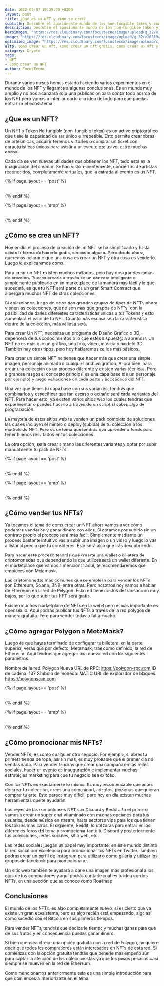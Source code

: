 ```yaml
---
date: 2022-05-07 19:39:00 +0200
layout: post
title: ¿Qué es un NFT y cómo se crea?
subtitle: Descubre el apasionante mundo de los non-fungible token y comienza a generar ingresos con ellos. 
description: Descubre el apasionante mundo de los non-fungible token y comienza a generar ingresos con ellos. 
heroimagen: "https://res.cloudinary.com/focustecno/image/upload/q_32/v1651941280/como-crear-un-nft-como-crear-un-nft-gratis-como-crear-un-nft-y-venderlo-como-crear-un-nft-en-binance-como-crear-un-nft-en-opensea_mjbyzl.jpg"
image: "https://res.cloudinary.com/focustecno/image/upload/q_32/v1651941280/como-crear-un-nft-como-crear-un-nft-gratis-como-crear-un-nft-y-venderlo-como-crear-un-nft-en-binance-como-crear-un-nft-en-opensea_mjbyzl.jpg"
optimized_image: "https://res.cloudinary.com/focustecno/image/upload/c_scale,q_32,w_530/v1651941280/como-crear-un-nft-como-crear-un-nft-gratis-como-crear-un-nft-y-venderlo-como-crear-un-nft-en-binance-como-crear-un-nft-en-opensea_mjbyzl.jpg"
altp: como crear un nft, como crear un nft gratis, como crear un nft y venderlo, como crear un nft en binance, como crear un nft en opensea, como crear un nft en metamask, como crear un nft de arte, como crear un nft paso a paso, como crear un nft desde el movil, como crear un nft animado, como crear un nft app, como crear un nft a partir de una foto, como crear un nft art, como crear un nft arte, como crear un nft android, como crear un archivo nft, como hacer un nft arte, como crear un nft binance, como hacer un nft blockchain, como crear un nft y vender en binance, como crear un juego nft en binance, como crear un nft con el movil, como crear un nft con photoshop, como crear un nft con metamask, como crear un nft con opensea, como crear un nft crypto, como crear un nft desde cero, como hacer un sistema nft casero, como crear coleccion nft, como crear un nft de una foto, como crear un nft de mono, como crear un nft de un cuadro, como crear un nft desde mi celular, como crear un nft desde un celular, como crear un nft en solana, como crear un nft en 3d, como crear un nft en rarible, como crear un nft en crypto.com, como crear un nft en mintable, como crear un nft facil, and como hacer un nft de una foto 
category: Crypto
tags:
- NFT
- Como crear un NFT
author: FocusTecno
---
```

Durante varios meses hemos estado haciendo varios experimentos en el mundo de los NFT y llegamos a algunas conclusiones. Es un mundo muy amplio y no nos alcanzará solo una publicación para contar todo acerca de los NFT pero vamos a intentar darte una idea de todo para que puedas entrar en el ecosistema.

## ¿Qué es un NFT?
Un NFT o Token No fungible (non-fungible token) es un activo criptográfico que tiene la capacidad de ser único e irrepetible. Esto permite crear obras de arte únicas, adquirir terrenos virtuales o comprar un ticket con características únicas para asistir a un evento exclusivo, entre muchas cosas.

Cada día se ven nuevas utilidades que obtienen los NFT, todo está en la imaginación del creador. Se han visto recientemente, conciertos de artistas reconocidos, completamente virtuales, que la entrada al evento es un NFT.

{% if page.layout == 'post' %}
<br/>
<ins class="adsbygoogle"
     style="display:block"
     data-ad-client="ca-pub-4858467408884489"
     data-ad-slot="4415831152"
     data-ad-format="auto"
     data-full-width-responsive="true"></ins>
<script>
     (adsbygoogle = window.adsbygoogle || []).push({});
</script>
<br/>
{% endif %}

{% if page.layout == 'amp' %}
<br/>
<amp-ad width="100vw" height="320"
     type="adsense"
     data-ad-client="ca-pub-4858467408884489"
     data-ad-slot="4415831152"
     data-auto-format="rspv"
     data-full-width="">
  <div overflow=""></div>
</amp-ad>
<br/>
{% endif %}

## ¿Cómo se crea un NFT?

Hoy en día el proceso de creación de un NFT se ha simplificado y hasta existe la forma de hacerlo gratis, sin costo alguno. Pero desde ahora, queremos aclararte que una cosa es crear un NFT y otra cosa es venderlo. Luego te explicaremos cómo.

Para crear un NFT existen muchos métodos, pero hay dos grandes ramas de creación. Puedes crearlo a través de un contrato inteligente o simplemente publicarlo en un marketplace de la manera más fácil y lo que sucederá, es que tu NFT será parte de un gran Smart Contract que albergará muchos NFT de otras colecciones.

Sí colecciones, luego de estos dos grandes grupos de tipos de NFTs, ahora vienen las colecciones, que no son más que grupos de NFTs, con la posibilidad de darles diferentes características únicas a tus Tokens y esto aumentará el valor de tu NFT. Cuanto más escasa sea la característica dentro de la colección, más valiosa será. 

Para crear Un NFT, necesitas un programa de Diseño Gráfico o 3D, dependerá de tus conocimientos o lo que estés dispuest@ a aprender. Un NFT no es más que un gráfico, una foto, vídeo, música o modelo 3D. También hay otros tipos, pero hoy hablaremos de los más básicos.

Para crear un simple NFT no tienes que hacer más que crear una simple imagen, personaje animado o cualquier archivo gráfico. Ahora bien, para crear una colección es un proceso diferente y existen varias técnicas. Pero a grandes rasgos el concepto principal es una capa base (de un personaje por ejemplo) y luego variaciones en cada parte y accesorios del NFT.

Una vez que tienes tu capa base con sus variantes, tendrás que combinarlos y especificar que tan escaso o extraño será cada variantes del NFT. Para hacer esto, ya existen varios sitios web los cuales tendrás que experimentar o puedes hacerlo a través de un script si sabes algo de programación.

La mayoría de estos sitios web te venden un pack completo de soluciones las cuales incluyen el minteo o deploy (subida) de tu colección a los markets de NFT. Pero es un tema que tendrás que aprender a fondo para tener buenos resultados en tus colecciones.

La otra opción, sería crear a mano las diferentes variantes y optar por subir manualmente tu pack de NFTs.

{% if page.layout == 'post' %}
<br/>
<ins class="adsbygoogle"
     style="display:block"
     data-ad-client="ca-pub-4858467408884489"
     data-ad-slot="2382378960"
     data-ad-format="auto"
     data-full-width-responsive="true"></ins>
<script>
     (adsbygoogle = window.adsbygoogle || []).push({});
</script>
<br/>
{% endif %}

{% if page.layout == 'amp' %}
<br/>
<amp-ad width="100vw" height="320"
     type="adsense"
     data-ad-client="ca-pub-4858467408884489"
     data-ad-slot="2382378960"
     data-auto-format="rspv"
     data-full-width="">
  <div overflow=""></div>
</amp-ad>
<br/>
{% endif %}

## ¿Cómo vender tus NFTs?

Ya tocamos el tema de como crear un NFT ahora vamos a ver cómo podemos venderlos y ganar dinero con ellos. Si optamos por subirlo sin un contrato propio el proceso será más fácil. Simplemente mediante un proceso bastante intuitivo vas a subir una imagen o un video y luego lo vas a listar al precio que tu consideres. Esto será algo que irás descubriendo. 

Para hacer este proceso tendrás que crearte una wallet o billetera de criptomonedas que dependiendo la que utilices será un wallet diferente. En el marketplace que vamos a mencionar aquí, te recomendaremos que empieces con Metamask.

Las criptomonedas más comunes que se emplean para vender los NFTs son Ethereum, Solana, BNB, entre otras. Pero nosotros hoy vamos a hablar de Ethereum en la red de Polygon. Esta red tiene costos de transacción muy bajos, por lo que subir tus NFT será gratis.

Existen muchos marketplace de NFTs en la web3 pero el más importante es opensea.io. Aquí podrás publicar tus NFTs a través de la red polygon de manera gratuita. Pero para vender todavía falta mucho.

## ¿Cómo agregar Polygon a MetaMask?

Luego de que hayas terminado de configurar tu billetera, en la parte superior, verás que por defecto, Metamask, trae como definido, la red de Ethereum. Aquí tendrás que agregar una nueva red con los siguientes parámetros.

Nombre de la red: Polygon
Nueva URL de RPC: https://polygon-rpc.com
ID de cadena: 137
Símbolo de moneda: MATIC
URL de explorador de bloques: https://polygonscan.com

{% if page.layout == 'post' %}
<br/>
<ins class="adsbygoogle"
     style="display:block"
     data-ad-client="ca-pub-4858467408884489"
     data-ad-slot="5537341138"
     data-ad-format="auto"
     data-full-width-responsive="true"></ins>
<script>
     (adsbygoogle = window.adsbygoogle || []).push({});
</script>
<br/>
{% endif %}

{% if page.layout == 'amp' %}
<br/>
<amp-ad width="100vw" height="320"
     type="adsense"
     data-ad-client="ca-pub-4858467408884489"
     data-ad-slot="5537341138"
     data-auto-format="rspv"
     data-full-width="">
  <div overflow=""></div>
</amp-ad>
<br/>
{% endif %}


## ¿Cómo promocionar mis NFTs?

Vender NFTs, es como cualquier otro negocio. Por ejemplo, si abres tu primera tienda de ropa, así sin más, es muy probable que el primer día no vendas nada. Para vender tendrás que crear una campaña en las redes sociales, hacer un evento de inauguración e implementar muchas estrategias marketing para que tu negocio sea exitoso. 

Con los NFTs es exactamente lo mismo. Es muy recomendable que antes de crear tu colección, crees una comunidad, adeptos, personas que quieran comprar tu arte. Esto parece muy difícil, pero hoy en día existen muchas herramientas que te ayudarán.

Los reyes de las comunidades NFT son Discord y Reddit. En el primero vamos a crear un super chat vitaminado con muchas opciones para tus usuarios, desde música en stream, hasta sectores vips para los que tienen los tokens más caros. El siguiente, Reddit, lo utilizarás para entrar en los diferentes foros del tema y promocionar tanto tu Discord y posteriormente tus colecciones, redes sociales, sitio web, etc.

Las redes sociales juegan un papel muy importante, en este mundo distinto la red social por excelencia para promocionar tus NFTs en Twitter. También podrás crear un perfil de Instagram para utilizarlo como galería y utilizar los grupos de facebook para promocionarte.

Un sitio web también te ayudará a darle una imagen más profesional a los ojos de tus compradores y aquí podrás contarle cuál es tu idea con los NFTs, en una sección que se conoce como Roadmap.

## Conclusiones

El mundo de los NFTs, es algo completamente nuevo, si es cierto que ya existe un gran ecosistema, pero es algo recién está empezando, algo así como sucedió con el Bitcoin en sus primeros tiempos.

Para vender NFTs, tendrás que dedicarle tiempo y muchas ganas para que dé sus frutos y en consecuencia puedas ganar dinero.

Si bien opensea ofrece una opción gratuita con la red de Polygon, no quiere decir que todos los compradores están interesados en NFTs de esta red. Si comienzas con la opción gratuita tendrás que ponerle más empeño aún para captar la atención de los coleccionistas ya que los pesos pesados casi siempre se mueven en la red de Ethereum.

Como mencionamos anteriormente esta es una simple introducción para que comiences a interiorizarte en el tema. 

